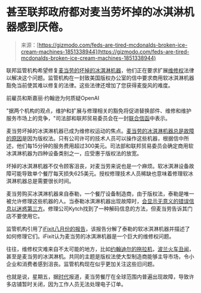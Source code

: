 <!--yml

类别：未分类

日期：2024年5月27日14:58:51

-->

# 甚至联邦政府都对麦当劳坏掉的冰淇淋机器感到厌倦。

> 来源：[https://gizmodo.com/feds-are-tired-mcdonalds-broken-ice-cream-machines-1851338944](https://gizmodo.com/feds-are-tired-mcdonalds-broken-ice-cream-machines-1851338944)

联邦监管机构希望修复[麦当劳的坏掉的冰淇淋机器](https://gizmodo.com/ifixit-congress-right-to-repair-mcdonalds-ice-cream-1850784450)，他们正在要求扩展[维修权](https://gizmodo.com/how-a-group-of-train-hackers-exposed-a-right-to-repair-1851128745?rev=1703787932393)法律以解决这个问题。监管机构在一封致美国版权办公室的信中要求商用软冰淇淋机器豁免当前使其难以修复的法律。这些法律还增加了您获得麦旋风的难度。

前雇员和斯嘉丽·约翰逊为何质疑OpenAI

<track kind="captions" label="English" src="https://kinja.com/api/videoupload/caption/22550.vtt" srclang="en">

"据两个机构的观点，维护和扩展与修理相关的豁免将促进替换部件、维修和维护服务市场上的竞争，"司法部和联邦贸易委员会在一封[联合信函](https://www.ftc.gov/system/files/ftc_gov/pdf/ATR-FTC-JointComment.pdf)中表示。

麦当劳坏掉的冰淇淋机器已成为维修权运动的焦点。[麦当劳的冰淇淋机器总是故障的原因](https://gizmodo.com/broken-ice-cream-machines-could-cost-mcdonalds-900-mil-1848619277)是因为版权法。只有公司许可的技术人员可以操作这些机器，根据信中所述，他们每15分钟的服务费用超过300美元。司法部和联邦贸易委员会确定商用软冰淇淋机器为四种设备类别之一，应受惠于版权法的放宽。

坏掉的冰淇淋机器不仅令顾客沮丧，对麦当劳来说也是一个麻烦。软冰淇淋设备故障可能导致单个餐厅每天损失625美元。授权修理技术人员稀缺也意味着修理软冰淇淋机器总是需要很长时间。

麦当劳购买冰淇淋机器来自泰勒，一个餐厅设备制造商，由于版权法，泰勒是唯一被允许修理这些机器的人。当泰勒冰淇淋机器出现故障时，[会显示无意义的错误信息以迷惑第三方](https://gizmodo.com/ifixit-congress-right-to-repair-mcdonalds-ice-cream-1850784450)。修理公司Kytch找到了一种解码信息的方法，但麦当劳告诉其门店不要使用它。

监管机构引用了[iFixit八月份的报告](https://youtu.be/2uCpY3tFTIA)，该报告分解了泰勒的软冰淇淋机器并描述了如何修理它们。iFixit认为麦当劳的冰淇淋机器是一个巨大的维修权问题。

往往，维修权灾难来自不太可能的地方，比如[约翰迪尔的拖拉机](https://gizmodo.com/john-deere-and-farmers-sign-right-to-repair-agreement-1849964817)，[波兰火车丑闻](https://gizmodo.com/how-a-group-of-train-hackers-exposed-a-right-to-repair-1851128745?rev=1703787932393)，甚至是麦当劳的冰淇淋机。共同的主题是版权法使大型制造商能够主导市场，令小企业和消费者感到沮丧。监管机构现在似乎更加关注这些旧问题。

也就是说，星期五，据[时代](https://time.com/6957249/mcdonalds-global-outages-asia-ordering-system-crash/)报道，麦当劳餐厅在全球范围内普遍出现故障，导致许多店铺暂时关闭，因为工作人员无法处理电子订单。
